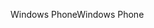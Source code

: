 <span data-ttu-id="89b6e-101">Windows Phone</span><span class="sxs-lookup"><span data-stu-id="89b6e-101">Windows Phone</span></span>